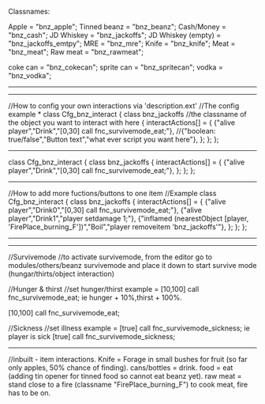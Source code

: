 Classnames:

Apple = "bnz_apple";
Tinned beanz = "bnz_beanz";
Cash/Money = "bnz_cash";
JD Whiskey = "bnz_jackoffs";
JD Whiskey (empty) = "bnz_jackoffs_emtpy";
MRE = "bnz_mre";
Knife = "bnz_knife";
Meat = "bnz_meat";
Raw meat = "bnz_rawmeat";

coke can = "bnz_cokecan";
sprite can = "bnz_spritecan";
vodka = "bnz_vodka";
*************************************************************************************************************************************************
*************************************************************************************************************************************************
//How to config your own interactions via 'description.ext'
//The config example *
class Cfg_bnz_interact {
class bnz_jackoffs //the classname of the object you want to interact with here
{
interactActions[] = {
{"alive player","Drink","[0,30] call fnc_survivemode_eat;"}, //{"boolean:
true/false","Button text","what ever script you want here"},
};
};
};
*************************************************************************************************************************************************
class Cfg_bnz_interact {
class bnz_jackoffs
{
interactActions[] = {
{"alive player","Drink","[0,30] call fnc_survivemode_eat;"},
};
};
};
*************************************************************************************************************************************************
//How to add more fuctions/buttons to one item
//Example
class Cfg_bnz_interact {
class bnz_jackoffs
{
interactActions[] = {
{"alive player","Drink0","[0,30] call fnc_survivemode_eat;"},
{"alive player","Drink1","player setdamage 1;"},
{"inflamed (nearestObject [player, 'FirePlace_burning_F'])","Boil","player
removeitem 'bnz_jackoffs'"},
};
};
};
*************************************************************************************************************************************************
*************************************************************************************************************************************************
//Survivemode
//to activate survivemode, from the editor go to modules/others/beanz
survivemode and place it down to start survive mode (hungar/thirts/object
interaction)

//Hunger & thirst
//set hunger/thirst example = [10,100] call fnc_survivemode_eat; ie hunger +
10%,thirst + 100%.

[10,100] call fnc_survivemode_eat;

//Sickness
//set illness example = [true] call fnc_survivemode_sickness; ie player is sick
[true] call fnc_survivemode_sickness;
*************************************************************************************************************************************************
//inbuilt - item interactions.
Knife = Forage in small bushes for fruit (so far only apples, 50% chance of
finding).
cans/bottles = drink.
food = eat (adding tin opener for tinned food so cannot eat beanz yet).
raw meat = stand close to a fire (classname "FirePlace_burning_F") to cook meat,
fire has to be on.

